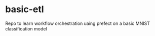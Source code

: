 # basic-etl

Repo to learn workflow orchestration uaing prefect on a basic MNIST classification model
